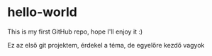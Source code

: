 # hello-world
This is my first GitHub repo, hope I'll enjoy it :)

Ez az első git projektem, érdekel a téma, de egyelőre kezdő vagyok

